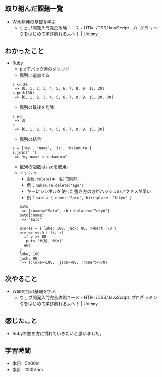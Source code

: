 ## 取り組んだ課題一覧
- Web開発の基礎を学ぶ
  - ウェブ開発入門完全攻略コース - HTML/CSS/JavaScript. プログラミングをはじめて学び創れる人へ！ | Udemy
## わかったこと
- Ruby
  - pはデバッグ用のメソッド
  - 配列に追加する
  ```
  z << 20
   => [0, 1, 2, 3, 4, 5, 6, 7, 8, 9, 10, 20]
  z.push(30)
   => [0, 1, 2, 3, 4, 5, 6, 7, 8, 9, 10, 20, 30]
  ```
  - 配列の最後を削除
  ```
  z.pop
   => 30 
  z
   => [0, 1, 2, 3, 4, 5, 6, 7, 8, 9, 10, 20]
  ```
  - 配列の結合
  ```
  s = ['my', 'name', 'is', 'nakamura']
  s.join(' ')
   => "my name is nakamura" 
  ```
  - 配列の個数はsizeを使用。
  - ハッシュ
    - `変数.delete(キー名)`で削除
    - 例：`nakamura.delete('age')`
    - キーにシンボルを使った書き方の方がハッシュのアクセスが早い
    - 例：`sato = { name: 'Sato', birthplace: 'Tokyo' }`
    ```
    sato
     => {:name=>"Sato", :birthplace=>"Tokyo"}
    sato[:name]
     => "Sato"

    scores = { luke: 100, jack: 90, robert: 70 }
    scores.each { |k, v|
      if v >= 80
       puts "#{k}, #{v}"
      end
    }
    luke, 100
    jack, 90
     => {:luke=>100, :jack=>90, :robert=>70} 
    ```
## 次やること
- Web開発の基礎を学ぶ
  - ウェブ開発入門完全攻略コース - HTML/CSS/JavaScript. プログラミングをはじめて学び創れる人へ！ | Udemy
## 感じたこと
- Rubyの書き方に慣れていきたいと思いました。
## 学習時間
- 本日：5h00m
- 累計：120h15m 
